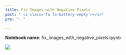 ```yaml
---
title: Fix Images with Negative Pixels
post: " <i class='fa fa-battery-empty'></i>"
pre: "- "

---
```


**Notebook name**: fix_images_with_negative_pixels.ipynb

<img src='/images/comingsoon.png' />